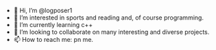 - 👋 Hi, I’m @logposer1
- 👀 I’m interested in sports and reading and, of course programming.
- 🌱 I’m currently learning c++
- 💞️ I’m looking to collaborate on many interesting and diverse projects.
- 📫 How to reach me: pn me.

<!---
logposer1/logposer1 is a ✨ special ✨ repository because its `README.md` (this file) appears on your GitHub profile.
You can click the Preview link to take a look at your changes.
--->
